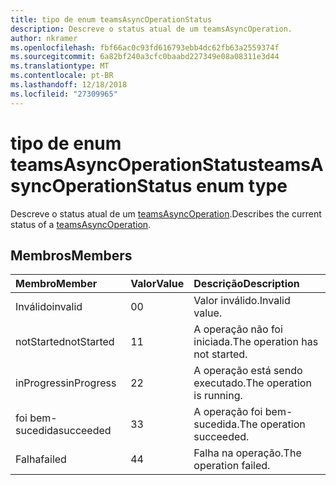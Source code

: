 ```yaml
---
title: tipo de enum teamsAsyncOperationStatus
description: Descreve o status atual de um teamsAsyncOperation.
author: nkramer
ms.openlocfilehash: fbf66ac0c93fd616793ebb4dc62fb63a2559374f
ms.sourcegitcommit: 6a82bf240a3cfc0baabd227349e08a08311e3d44
ms.translationtype: MT
ms.contentlocale: pt-BR
ms.lasthandoff: 12/18/2018
ms.locfileid: "27309965"
---
```

# <a name="teamsasyncoperationstatus-enum-type"></a><span data-ttu-id="65b1b-103">tipo de enum teamsAsyncOperationStatus</span><span class="sxs-lookup"><span data-stu-id="65b1b-103">teamsAsyncOperationStatus enum type</span></span>



<span data-ttu-id="65b1b-104">Descreve o status atual de um [teamsAsyncOperation](teamsasyncoperation.md).</span><span class="sxs-lookup"><span data-stu-id="65b1b-104">Describes the current status of a [teamsAsyncOperation](teamsasyncoperation.md).</span></span>

## <a name="members"></a><span data-ttu-id="65b1b-105">Membros</span><span class="sxs-lookup"><span data-stu-id="65b1b-105">Members</span></span>

| <span data-ttu-id="65b1b-106">Membro</span><span class="sxs-lookup"><span data-stu-id="65b1b-106">Member</span></span> | <span data-ttu-id="65b1b-107">Valor</span><span class="sxs-lookup"><span data-stu-id="65b1b-107">Value</span></span>| <span data-ttu-id="65b1b-108">Descrição</span><span class="sxs-lookup"><span data-stu-id="65b1b-108">Description</span></span> |
|:---------------|:--------|:----------|
|<span data-ttu-id="65b1b-109">Inválido</span><span class="sxs-lookup"><span data-stu-id="65b1b-109">invalid</span></span>|<span data-ttu-id="65b1b-110">0</span><span class="sxs-lookup"><span data-stu-id="65b1b-110">0</span></span>|<span data-ttu-id="65b1b-111">Valor inválido.</span><span class="sxs-lookup"><span data-stu-id="65b1b-111">Invalid value.</span></span>|
|<span data-ttu-id="65b1b-112">notStarted</span><span class="sxs-lookup"><span data-stu-id="65b1b-112">notStarted</span></span>|<span data-ttu-id="65b1b-113">1</span><span class="sxs-lookup"><span data-stu-id="65b1b-113">1</span></span>|<span data-ttu-id="65b1b-114">A operação não foi iniciada.</span><span class="sxs-lookup"><span data-stu-id="65b1b-114">The operation has not started.</span></span>|
|<span data-ttu-id="65b1b-115">inProgress</span><span class="sxs-lookup"><span data-stu-id="65b1b-115">inProgress</span></span>|<span data-ttu-id="65b1b-116">2</span><span class="sxs-lookup"><span data-stu-id="65b1b-116">2</span></span>|<span data-ttu-id="65b1b-117">A operação está sendo executado.</span><span class="sxs-lookup"><span data-stu-id="65b1b-117">The operation is running.</span></span>|
|<span data-ttu-id="65b1b-118">foi bem-sucedida</span><span class="sxs-lookup"><span data-stu-id="65b1b-118">succeeded</span></span>|<span data-ttu-id="65b1b-119">3</span><span class="sxs-lookup"><span data-stu-id="65b1b-119">3</span></span>|<span data-ttu-id="65b1b-120">A operação foi bem-sucedida.</span><span class="sxs-lookup"><span data-stu-id="65b1b-120">The operation succeeded.</span></span>|
|<span data-ttu-id="65b1b-121">Falha</span><span class="sxs-lookup"><span data-stu-id="65b1b-121">failed</span></span>|<span data-ttu-id="65b1b-122">4</span><span class="sxs-lookup"><span data-stu-id="65b1b-122">4</span></span>|<span data-ttu-id="65b1b-123">Falha na operação.</span><span class="sxs-lookup"><span data-stu-id="65b1b-123">The operation failed.</span></span>|